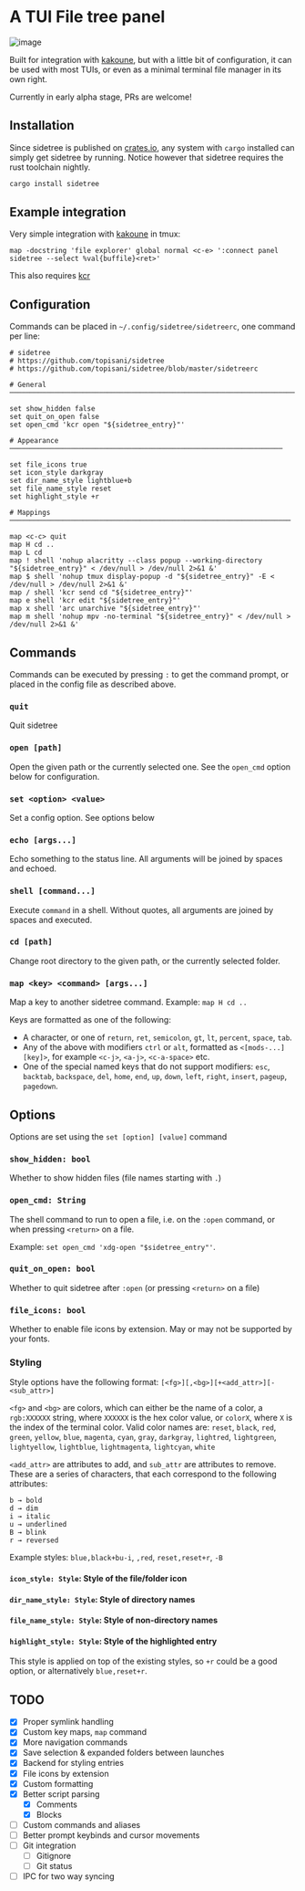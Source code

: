 # A TUI File tree panel
![image](https://user-images.githubusercontent.com/3133596/128500582-5682d56c-7f26-4aa1-a3a5-33a0158fcddb.png)

Built for integration with [kakoune](https://github.com/mawww/kakoune), but with a little
bit of configuration, it can be used with most TUIs, or even as a minimal
terminal file manager in its own right.

Currently in early alpha stage, PRs are welcome!

## Installation

Since sidetree is published on [crates.io](https://crates.io/crates/sidetree),
any system with `cargo` installed can simply get sidetree by running. Notice however that sidetree 
requires the rust toolchain nightly.
```sh
cargo install sidetree
```

## Example integration

Very simple integration with [kakoune](https://github.com/mawww/kakoune) in tmux:

```kak
map -docstring 'file explorer' global normal <c-e> ':connect panel sidetree --select %val{buffile}<ret>'
```

This also requires [kcr](https://github.com/alexherbo2/kakoune.cr)

## Configuration

Commands can be placed in `~/.config/sidetree/sidetreerc`, one command per line:
```
# sidetree
# https://github.com/topisani/sidetree
# https://github.com/topisani/sidetree/blob/master/sidetreerc

# General ──────────────────────────────────────────────────────────────────────

set show_hidden false
set quit_on_open false
set open_cmd 'kcr open "${sidetree_entry}"'

# Appearance ───────────────────────────────────────────────────────────────────

set file_icons true
set icon_style darkgray
set dir_name_style lightblue+b
set file_name_style reset
set highlight_style +r

# Mappings ─────────────────────────────────────────────────────────────────────

map <c-c> quit
map H cd ..
map L cd
map ! shell 'nohup alacritty --class popup --working-directory "${sidetree_entry}" < /dev/null > /dev/null 2>&1 &'
map $ shell 'nohup tmux display-popup -d "${sidetree_entry}" -E < /dev/null > /dev/null 2>&1 &'
map / shell 'kcr send cd "${sidetree_entry}"'
map e shell 'kcr edit "${sidetree_entry}"'
map x shell 'arc unarchive "${sidetree_entry}"'
map m shell 'nohup mpv -no-terminal "${sidetree_entry}" < /dev/null > /dev/null 2>&1 &'
```

## Commands

Commands can be executed by pressing `:` to get the command prompt, or placed in
the config file as described above.

### `quit`
Quit sidetree

### `open [path]`
Open the given path or the currently selected one. See the `open_cmd` option
below for configuration.

### `set <option> <value>`
Set a config option. See options below

### `echo [args...]`
Echo something to the status line. All arguments will be joined by spaces and
echoed.

### `shell [command...]`
Execute `command` in a shell. Without quotes, all arguments are joined by spaces and
executed. 

### `cd [path]`
Change root directory to the given path, or the currently selected folder.

### `map <key> <command> [args...]`
Map a key to another sidetree command. Example: `map H cd ..`

Keys are formatted as one of the following:
 - A character, or one of `return`, `ret`, `semicolon`, `gt`, `lt`, `percent`, `space`,
   `tab`.
 - Any of the above with modifiers `ctrl` or `alt`, formatted as
   `<[mods-...][key]>`, for example `<c-j>`, `<a-j>`, `<c-a-space>` etc.
 - One of the special named keys that do not support modifiers: `esc`, `backtab`,
   `backspace`, `del`, `home`, `end`, `up`, `down`, `left`, `right`, `insert`,
   `pageup`, `pagedown`.

## Options
Options are set using the `set [option] [value]` command

### `show_hidden: bool`
Whether to show hidden files (file names starting with `.`)

### `open_cmd: String`
The shell command to run to open a file, i.e. on the `:open` command, or when pressing `<return>` on a file. 

Example: `set open_cmd 'xdg-open "$sidetree_entry"'`.

### `quit_on_open: bool`
Whether to quit sidetree after `:open` (or pressing `<return>` on a file)

### `file_icons: bool`
Whether to enable file icons by extension. May or may not be supported by your fonts.

### Styling
Style options have the following format:
`[<fg>][,<bg>][+<add_attr>][-<sub_attr>]`

`<fg>` and `<bg>` are colors, which can either be the name of a color, a
`rgb:XXXXXX` string, where `XXXXXX` is the hex color value, or `colorX`, where
`X` is the index of the terminal color. Valid color names are:
`reset`, `black`, `red`, `green`, `yellow`, `blue`, `magenta`, `cyan`, `gray`,
`darkgray`, `lightred`, `lightgreen`, `lightyellow`, `lightblue`, `lightmagenta`,
`lightcyan`, `white`

`<add_attr>` are attributes to add, and `sub_attr` are attributes to remove.
These are a series of characters, that each correspond to the following
attributes:
```
b → bold
d → dim
i → italic
u → underlined
B → blink
r → reversed
```

Example styles: `blue,black+bu-i`, `,red`, `reset,reset+r`, `-B`

#### `icon_style: Style`: Style of the file/folder icon
#### `dir_name_style: Style`: Style of directory names
#### `file_name_style: Style`: Style of non-directory names
#### `highlight_style: Style`: Style of the highlighted entry
This style is applied on top of the existing styles, so `+r` could be a good
option, or alternatively `blue,reset+r`.

TODO
----

 - [x] Proper symlink handling
 - [x] Custom key maps, `map` command
 - [x] More navigation commands
 - [x] Save selection & expanded folders between launches
 - [x] Backend for styling entries
 - [x] File icons by extension
 - [x] Custom formatting
 - [x] Better script parsing
   - [x] Comments
   - [x] Blocks
 - [ ] Custom commands and aliases
 - [ ] Better prompt keybinds and cursor movements 
 - [ ] Git integration
   - [ ] Gitignore
   - [ ] Git status
 - [ ] IPC for two way syncing
